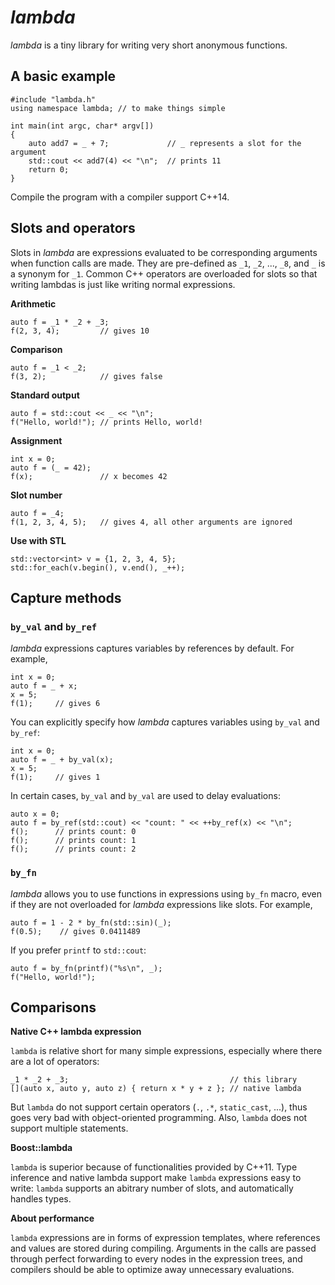 # *lambda*

*lambda* is a tiny library for writing very short anonymous functions. 

## A basic example

    #include "lambda.h"
    using namespace lambda; // to make things simple

    int main(int argc, char* argv[])
    {
        auto add7 = _ + 7;             // _ represents a slot for the argument
        std::cout << add7(4) << "\n";  // prints 11
        return 0;
    }

Compile the program with a compiler support C++14.

## Slots and operators

Slots in *lambda* are expressions evaluated to be corresponding arguments when function calls are made. They are pre-defined as `_1`, `_2`, ..., `_8`, and `_` is a synonym for `_1`. Common C++ operators are overloaded for slots so that writing lambdas is just like writing normal expressions. 

**Arithmetic**

    auto f = _1 * _2 + _3;
    f(2, 3, 4);         // gives 10

**Comparison**

    auto f = _1 < _2;
    f(3, 2);            // gives false

**Standard output**

    auto f = std::cout << _ << "\n";
    f("Hello, world!"); // prints Hello, world!

**Assignment**

    int x = 0;
    auto f = (_ = 42);
    f(x);               // x becomes 42
    
**Slot number**

    auto f = _4;
    f(1, 2, 3, 4, 5);   // gives 4, all other arguments are ignored
    
**Use with STL**

    std::vector<int> v = {1, 2, 3, 4, 5};
    std::for_each(v.begin(), v.end(), _++);

## Capture methods

### `by_val` and `by_ref`

*lambda* expressions captures variables by references by default. For example, 

    int x = 0;
    auto f = _ + x;
    x = 5;
    f(1);     // gives 6
    
You can explicitly specify how *lambda* captures variables using `by_val` and `by_ref`:

    int x = 0;
    auto f = _ + by_val(x);
    x = 5;
    f(1);     // gives 1

In certain cases, `by_val` and `by_val` are used to delay evaluations:

    auto x = 0;
    auto f = by_ref(std::cout) << "count: " << ++by_ref(x) << "\n";
    f();      // prints count: 0
    f();      // prints count: 1
    f();      // prints count: 2

### `by_fn`

*lambda* allows you to use functions in expressions using `by_fn` macro, even if they are not overloaded for *lambda* expressions like slots. For example, 

    auto f = 1 - 2 * by_fn(std::sin)(_);
    f(0.5);    // gives 0.0411489
    
If you prefer `printf` to `std::cout`: 

    auto f = by_fn(printf)("%s\n", _);
    f("Hello, world!");

## Comparisons

**Native C++ lambda expression**

`lambda` is relative short for many simple expressions, especially where there are a lot of operators: 

    _1 * _2 + _3;                                    // this library
    [](auto x, auto y, auto z) { return x * y + z }; // native lambda

But `lambda` do not support certain operators (`.`, `.*`, `static_cast`, ...), thus goes very bad with object-oriented programming. Also, `lambda` does not support multiple statements. 

**Boost::lambda**

`lambda` is superior because of functionalities provided by C++11. Type inference and native lambda support make `lambda` expressions easy to write: `lambda` supports an abitrary number of slots, and automatically handles types. 

**About performance**

`lambda` expressions are in forms of expression templates, where references and values are stored during compiling. Arguments in the calls are passed through perfect forwarding to every nodes in the expression trees, and compilers should be able to optimize away unnecessary evaluations. 











